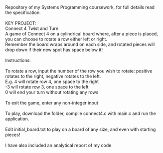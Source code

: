 Repository of my Systems Programming coursework, for full details read the specification.\
\
KEY PROJECT:\
Connect 4 Twist and Turn\
A game of Connect 4 on a cylindrical board where, after a piece is placed, you can choose to rotate a row either left or right.\
Remember the board wraps around on each side, and rotated pieces will drop down if their new spot has space below it!\
\
Instructions:\
\
To rotate a row, input the number of the row you wish to rotate: positive rotates to the right, negative rotates to the left.\
E.g.
4 will rotate row 4, one space to the right\
     -3 will rotate row 3, one space to the left\
0 will end your turn without rotating any rows\
\
To exit the game, enter any non-integer input\
\
To play, download the folder, compile connect4.c with main.c and run the application.\
\
Edit initial_board.txt to play on a board of any size, and even with starting pieces!\
\
I have also included an analytical report of my code.
